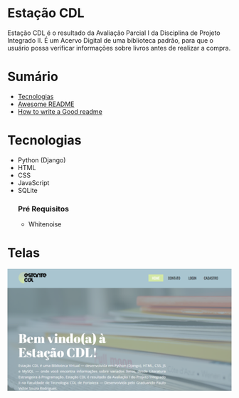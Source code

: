 
# Estação CDL
Estação CDL é o resultado da Avaliação Parcial I da Disciplina de Projeto Integrado II.
É um Acervo Digital de uma biblioteca padrão, para que o usuário possa verificar informações sobre livros
antes de realizar a compra.

# Sumário

 - [Tecnologias](#Tecnologias)
 - [Awesome README](https://github.com/matiassingers/awesome-readme)
 - [How to write a Good readme](https://bulldogjob.com/news/449-how-to-write-a-good-readme-for-your-github-project)


# Tecnologias
- Python (Django)
- HTML
- CSS
- JavaScript
- SQLite
    ### Pré Requisitos
    - Whitenoise

# Telas
![Homepage](https://github.com/PauloV-Rodrigues/estacao-cdl/blob/master/application_screenshots/homepage_1.png)
